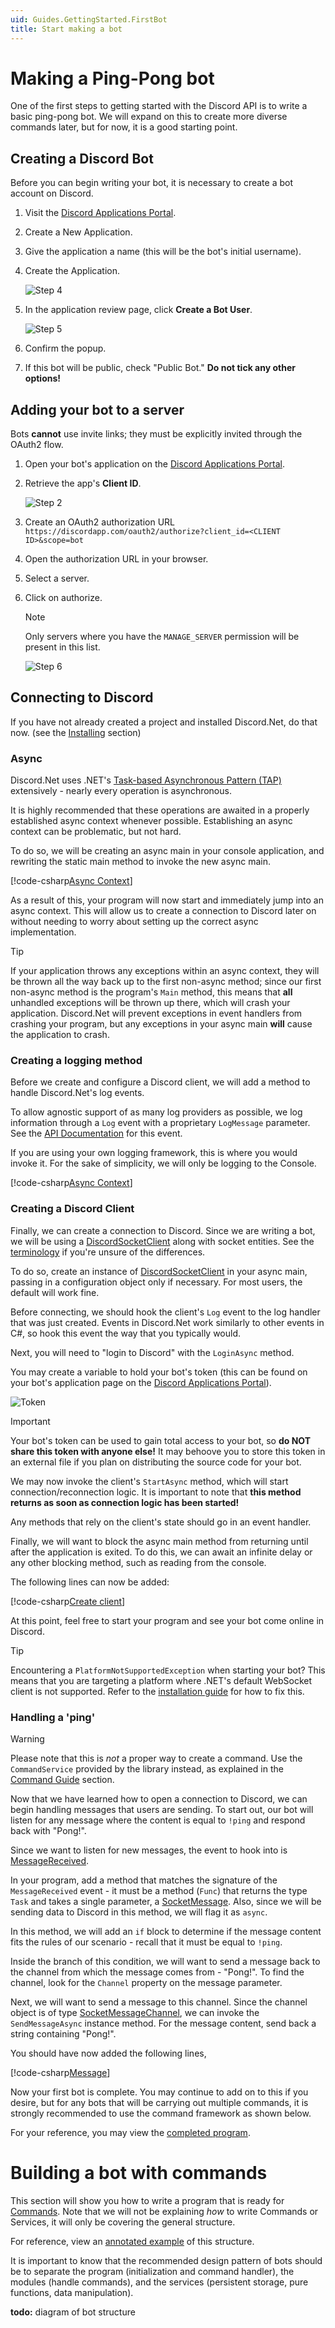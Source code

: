 ```yaml
---
uid: Guides.GettingStarted.FirstBot
title: Start making a bot
---
```


# Making a Ping-Pong bot

One of the first steps to getting started with the Discord API is to
write a basic ping-pong bot. We will expand on this to create more
diverse commands later, but for now, it is a good starting point.

## Creating a Discord Bot

Before you can begin writing your bot, it is necessary to create a bot
account on Discord.

1. Visit the [Discord Applications Portal].
2. Create a New Application.
3. Give the application a name (this will be the bot's initial username).
4. Create the Application.

    ![Step 4](images/intro-create-app.png)

5. In the application review page, click **Create a Bot User**.

    ![Step 5](images/intro-create-bot.png)

6. Confirm the popup.
7. If this bot will be public, check "Public Bot." **Do not tick any
    other options!**

[Discord Applications Portal]: https://discordapp.com/developers/applications/me

## Adding your bot to a server

Bots **cannot** use invite links; they must be explicitly invited
through the OAuth2 flow.

1. Open your bot's application on the [Discord Applications Portal].
2. Retrieve the app's **Client ID**.

    ![Step 2](images/intro-client-id.png)

3. Create an OAuth2 authorization URL
`https://discordapp.com/oauth2/authorize?client_id=<CLIENT ID>&scope=bot`
4. Open the authorization URL in your browser.
5. Select a server.
6. Click on authorize.

    > [!NOTE]
    > Only servers where you have the `MANAGE_SERVER` permission will be
    > present in this list.

    ![Step 6](images/intro-add-bot.png)

## Connecting to Discord

If you have not already created a project and installed Discord.Net,
do that now. (see the [Installing](xref:Guides.GettingStarted.Installation) section)

### Async

Discord.Net uses .NET's [Task-based Asynchronous Pattern (TAP)]
extensively - nearly every operation is asynchronous.

It is highly recommended that these operations are awaited in a
properly established async context whenever possible. Establishing an
async context can be problematic, but not hard.

To do so, we will be creating an async main in your console
application, and rewriting the static main method to invoke the new
async main.

[!code-csharp[Async Context](samples/intro/async-context.cs)]

As a result of this, your program will now start and immediately
jump into an async context. This will allow us to create a connection
to Discord later on without needing to worry about setting up the
correct async implementation.

> [!TIP]
> If your application throws any exceptions within an async context,
> they will be thrown all the way back up to the first non-async method;
> since our first non-async method is the program's `Main` method, this
> means that **all** unhandled exceptions will be thrown up there, which
> will crash your application. Discord.Net will prevent exceptions in
> event handlers from crashing your program, but any exceptions in your
> async main **will** cause the application to crash.

[Task-based Asynchronous Pattern (TAP)]: https://docs.microsoft.com/en-us/dotnet/articles/csharp/async

### Creating a logging method

Before we create and configure a Discord client, we will add a method
to handle Discord.Net's log events.

To allow agnostic support of as many log providers as possible, we
log information through a `Log` event with a proprietary `LogMessage`
parameter. See the [API Documentation] for this event.

If you are using your own logging framework, this is where you would
invoke it. For the sake of simplicity, we will only be logging to
the Console.

[!code-csharp[Async Context](samples/intro/logging.cs)]

[API Documentation]: xref:Discord.Rest.BaseDiscordClient.Log

### Creating a Discord Client

Finally, we can create a connection to Discord. Since we are writing
a bot, we will be using a [DiscordSocketClient] along with socket
entities. See the [terminology](xref:Guides.GettingStarted.Terminology) if you're unsure of
the differences.

To do so, create an instance of [DiscordSocketClient] in your async
main, passing in a configuration object only if necessary. For most
users, the default will work fine.

Before connecting, we should hook the client's `Log` event to the
log handler that was just created. Events in Discord.Net work
similarly to other events in C#, so hook this event the way that
you typically would.

Next, you will need to "login to Discord" with the `LoginAsync`
method.

You may create a variable to hold your bot's token (this can be found
on your bot's application page on the [Discord Applications Portal]).

![Token](images/intro-token.png)

> [!IMPORTANT]
> Your bot's token can be used to gain total access to your bot, so
> **do __NOT__ share this token with anyone else!** It may behoove you
> to store this token in an external file if you plan on distributing
> the source code for your bot.

We may now invoke the client's `StartAsync` method, which will
start connection/reconnection logic. It is important to note that
**this method returns as soon as connection logic has been started!**

Any methods that rely on the client's state should go in an event
handler.

Finally, we will want to block the async main method from returning
until after the application is exited. To do this, we can await an
infinite delay or any other blocking method, such as reading from
the console.

The following lines can now be added:

[!code-csharp[Create client](samples/intro/client.cs)]

At this point, feel free to start your program and see your bot come
online in Discord.

> [!TIP]
> Encountering a `PlatformNotSupportedException` when starting your bot?
> This means that you are targeting a platform where .NET's default
> WebSocket client is not supported. Refer to the [installation guide]
> for how to fix this.

[DiscordSocketClient]: xref:Discord.WebSocket.DiscordSocketClient
[installation guide]: xref:Guides.GettingStarted.Installation#installing-on-net-standard-11

### Handling a 'ping'

> [!WARNING]
> Please note that this is *not* a proper way to create a command.
> Use the `CommandService` provided by the library instead, as explained
> in the [Command Guide] section.

Now that we have learned how to open a connection to Discord, we can
begin handling messages that users are sending. To start out, our bot
will listen for any message where the content is equal to `!ping` and
respond back with "Pong!".

Since we want to listen for new messages, the event to hook into
is [MessageReceived].

In your program, add a method that matches the signature of the
`MessageReceived` event - it must be a method (`Func`) that returns 
the type `Task` and takes a single parameter, a [SocketMessage]. Also,
since we will be sending data to Discord in this method, we will flag
it as `async`.

In this method, we will add an `if` block to determine if the message
content fits the rules of our scenario - recall that it must be equal
to `!ping`.

Inside the branch of this condition, we will want to send a message
back to the channel from which the message comes from - "Pong!". To 
find the channel, look for the `Channel` property on the message 
parameter.

Next, we will want to send a message to this channel. Since the
channel object is of type [SocketMessageChannel], we can invoke the
`SendMessageAsync` instance method. For the message content, send back
a string containing "Pong!".

You should have now added the following lines,

[!code-csharp[Message](samples/intro/message.cs)]

Now your first bot is complete. You may continue to add on to this
if you desire, but for any bots that will be carrying out multiple
commands, it is strongly recommended to use the command framework as
shown below.

For your reference, you may view the [completed program].

[MessageReceived]: xref:Discord.WebSocket.BaseSocketClient.MessageReceived
[SocketMessage]: xref:Discord.WebSocket.SocketMessage
[SocketMessageChannel]: xref:Discord.WebSocket.ISocketMessageChannel
[completed program]: samples/intro/complete.cs
[Command Guide]: xref:Guides.Commands.Intro

# Building a bot with commands

This section will show you how to write a program that is ready for
[Commands](xref:Guides.Commands.Intro). Note that we will not be 
explaining _how_ to write Commands or Services, it will only be 
covering the general structure.

For reference, view an [annotated example] of this structure.

[annotated example]: samples/intro/structure.cs

It is important to know that the recommended design pattern of bots
should be to separate the program (initialization and command handler),
the modules (handle commands), and the services (persistent storage,
pure functions, data manipulation).

**todo:** diagram of bot structure
